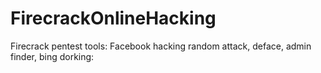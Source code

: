 # FirecrackOnlineHacking
Firecrack pentest tools: Facebook hacking random attack, deface, admin finder, bing dorking:
